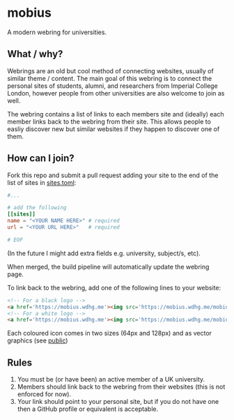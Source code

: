 # mobius

A modern webring for universities.

## What / why?

Webrings are an old but cool method of connecting websites, usually of similar theme / content. The main goal of this webring is to connect the personal sites of students, alumni, and researchers from Imperial College London, however people from other universities are also welcome to join as well.

The webring contains a list of links to each members site and (ideally) each member links back to the webring from their site. This allows people to easliy discover new but similar websites if they happen to discover one of them.

## How can I join?

Fork this repo and submit a pull request adding your site to the end of the list of sites in [sites.toml](sites.toml):

```toml
#...

# add the following
[[sites]]
name = "<YOUR NAME HERE>" # required
url = "<YOUR URL HERE>"   # required

# EOF
```

(In the future I might add extra fields e.g. university, subject/s, etc).

When merged, the build pipeline will automatically update the webring page.

To link back to the webring, add one of the following lines to your website:

```html
<!-- For a black logo -->
<a href='https://mobius.wdhg.me'><img src='https://mobius.wdhg.me/mobius_64.png'/></a>
<!-- For a white logo --> 
<a href='https://mobius.wdhg.me'><img src='https://mobius.wdhg.me/mobius_white_64.png'/></a>
```

Each coloured icon comes in two sizes (64px and 128px) and as vector graphics (see [public](public))


## Rules

1. You must be (or have been) an active member of a UK university.
2. Members should link back to the webring from their websites (this is not enforced for now).
3. Your link should point to your personal site, but if you do not have one then a GitHub profile or equivalent is acceptable.
